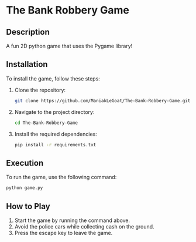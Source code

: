 # The Bank Robbery Game

## Description

A fun 2D python game that uses the Pygame library!

## Installation

To install the game, follow these steps:

1. Clone the repository:
   ```bash
   git clone https://github.com/ManiakLeGoat/The-Bank-Robbery-Game.git
   ```
2. Navigate to the project directory:
   ```bash
   cd The-Bank-Robbery-Game
   ```
3. Install the required dependencies:
   ```bash
   pip install -r requirements.txt
   ```

## Execution

To run the game, use the following command:

```bash
python game.py
```

## How to Play

1. Start the game by running the command above.
2. Avoid the police cars while collecting cash on the ground.
3. Press the escape key to leave the game.
